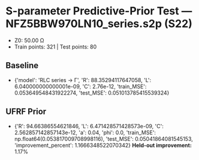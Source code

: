 # S-parameter Predictive-Prior Test — NFZ5BBW970LN10_series.s2p (S22)
- Z0: 50.00 Ω
- Train points: 321  |  Test points: 80

## Baseline
- {'model': 'RLC series -> Γ', 'R': 88.35294117647058, 'L': 6.040000000000001e-09, 'C': 2.76e-12, 'train_MSE': 0.053649548431922274, 'test_MSE': 0.051013785415539324}

## UFRF Prior
- {'R': 94.66386554621846, 'L': 6.471428571428573e-09, 'C': 2.562857142857143e-12, 'a': 0.04, 'phi': 0.0, 'train_MSE': np.float64(0.053817009708998116), 'test_MSE': 0.05041864081545153, 'improvement_percent': 1.1666348522070342}
**Held-out improvement:** 1.17%